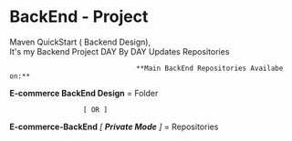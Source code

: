 # BackEnd - Project
Maven QuickStart ( Backend Design),        
      It's my Backend Project DAY By DAY Updates Repositories

                                   **Main BackEnd Repositories Availabe on:**
 **E-commerce BackEnd Design** = Folder
 
                      [ OR ]
                      
 **E-commerce-BackEnd** *[ **Private Mode** ]*  = Repositories
